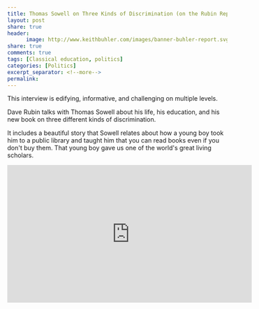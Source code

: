 ```yaml
--- 
title: Thomas Sowell on Three Kinds of Discrimination (on the Rubin Report)
layout: post
share: true
header:
      image: http://www.keithbuhler.com/images/banner-buhler-report.svg
share: true
comments: true
tags: [Classical education, politics]
categories: [Politics]
excerpt_separator: <!--more-->
permalink: 
---
```



This interview is edifying, informative, and challenging on multiple levels. 

Dave Rubin talks with Thomas Sowell about his life, his education, and his new book on three different kinds of discrimination. 

It includes a beautiful story that Sowell relates about how a young boy took him to a public library and taught him that you can read books even if you don't buy them. That young boy gave us one of the world's great living scholars. 



<iframe width="560" height="315" src="https://www.youtube.com/embed/5Ivf9jrXGAY" frameborder="0" allow="autoplay; encrypted-media" allowfullscreen></iframe>